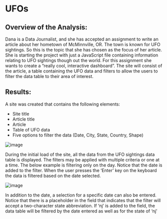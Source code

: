 # UFOs

## Overview of the Analysis:
Dana is a Data Journalist, and she has accepted an assignment to write an article about her hometown of McMinnville, OR. The town is known for UFO sightings. So this is the topic that she has chosen as the focus of her article. She is starting the project with just a JavaScript file containing information relating to UFO sightings though out the world. For this assignment she wants to create a “really cool, interactive dashboard”. The site will consist of the article, a table containing the UFO data and filters to allow the users to filter the data table to their area of interest. 

## Results: 
A site was created that contains the following elements: 
-	Site title
-	Article title
-	Article
-	Table of UFO data 
-	Five options to filter the data (Date, City, State, Country, Shape)

![image](https://user-images.githubusercontent.com/88912539/143364874-64089756-251d-49c9-8f6e-a7fba8683d25.png)

During the initial load of the site, all the data from the UFO sightings data table is displayed. The filters may be applied with multiple criteria or one at a time. 
The below example is filtering only on the day. Notice that the date is added to the filter. When the user presses the ‘Enter’ key on the keyboard the data is filtered based on the date selected. 

![image](https://user-images.githubusercontent.com/88912539/143364994-bdd4ae9e-93fe-4381-be61-c41af9d1e543.png)

In addition to the date, a selection for a specific date can also be entered. Notice that there is a placeholder in the field that indicates that the filter will accept a two-character state abbreviation. If ‘nj’ is added to the field, the data table will be filtered by the date entered as well as for the state of ‘nj’ 

